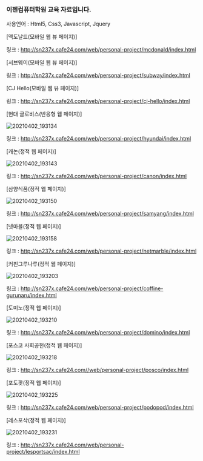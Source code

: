 ### 이젠컴퓨터학원 교육 자료입니다.

사용언어 : Html5, Css3, Javascript, Jquery

[맥도날드(모바일 웹 뷰 페이지)]

링크 : http://sn237x.cafe24.com/web/personal-project/mcdonald/index.html

[서브웨이(모바일 웹 뷰 페이지)]

링크 : http://sn237x.cafe24.com/web/personal-project/subway/index.html

[CJ Hello(모바일 웹 뷰 페이지)]

링크 : http://sn237x.cafe24.com/web/personal-project/cj-hello/index.html

[현대 글로비스(반응형 웹 페이지)]

![20210402_193134](https://user-images.githubusercontent.com/60591071/113408616-9e283e80-93ea-11eb-8d0f-c1e456f2acc8.png)

링크 : http://sn237x.cafe24.com/web/personal-project/hyundai/index.html

[캐논(정적 웹 페이지)]

![20210402_193143](https://user-images.githubusercontent.com/60591071/113408617-9ec0d500-93ea-11eb-89ce-b14fc14bec90.png)

링크 : http://sn237x.cafe24.com/web/personal-project/canon/index.html

[삼양식품(정적 웹 페이지)]

![20210402_193150](https://user-images.githubusercontent.com/60591071/113408618-9ec0d500-93ea-11eb-8cc8-9be928f31904.png)

링크 : http://sn237x.cafe24.com/web/personal-project/samyang/index.html

[넷마블(정적 웹 페이지)]

![20210402_193158](https://user-images.githubusercontent.com/60591071/113408620-9f596b80-93ea-11eb-931f-d6a1802c5d52.png)

링크 : http://sn237x.cafe24.com/web/personal-project/netmarble/index.html

[커핀그루나루(정적 웹 페이지)]

![20210402_193203](https://user-images.githubusercontent.com/60591071/113408622-9f596b80-93ea-11eb-8ca6-1db0e78efcd9.png)

링크 : http://sn237x.cafe24.com/web/personal-project/coffine-gurunaru/index.html

[도미노(정적 웹 페이지)]

![20210402_193210](https://user-images.githubusercontent.com/60591071/113408624-9ff20200-93ea-11eb-9842-f6b68daec198.png)

링크 : http://sn237x.cafe24.com/web/personal-project/domino/index.html

[포스코 사회공헌(정적 웹 페이지)]

![20210402_193218](https://user-images.githubusercontent.com/60591071/113408626-9ff20200-93ea-11eb-9e4c-ebebf2c7392e.png)

링크 : http://sn237x.cafe24.com//web/personal-project/posco/index.html

[포도팟(정적 웹 페이지)]

![20210402_193225](https://user-images.githubusercontent.com/60591071/113408627-a08a9880-93ea-11eb-9bad-709ca6a28d03.png)

링크 : http://sn237x.cafe24.com/web/personal-project/podopod/index.html

[레스포삭(정적 웹 페이지)]

![20210402_193231](https://user-images.githubusercontent.com/60591071/113408629-a08a9880-93ea-11eb-994f-330225320821.png)

링크 : http://sn237x.cafe24.com/web/personal-project/lesportsac/index.html
